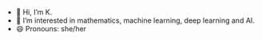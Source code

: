 - 👋 Hi, I’m K.
- 👀 I’m interested in mathematics, machine learning, deep learning and AI.
- 😄 Pronouns: she/her


<!---
thebooleanface/thebooleanface is a ✨ special ✨ repository because its `README.md` (this file) appears on your GitHub profile.
You can click the Preview link to take a look at your changes.
--->
